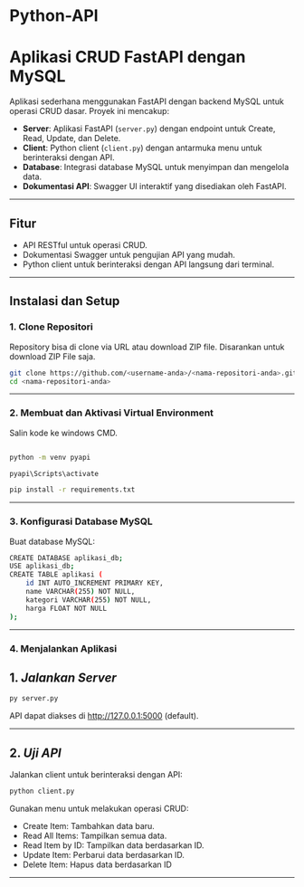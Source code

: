 # Python-API

# Aplikasi CRUD FastAPI dengan MySQL

Aplikasi sederhana menggunakan FastAPI dengan backend MySQL untuk operasi CRUD dasar. Proyek ini mencakup:

- **Server**: Aplikasi FastAPI (`server.py`) dengan endpoint untuk Create, Read, Update, dan Delete.
- **Client**: Python client (`client.py`) dengan antarmuka menu untuk berinteraksi dengan API.
- **Database**: Integrasi database MySQL untuk menyimpan dan mengelola data.
- **Dokumentasi API**: Swagger UI interaktif yang disediakan oleh FastAPI.

---

## Fitur

- API RESTful untuk operasi CRUD.
- Dokumentasi Swagger untuk pengujian API yang mudah.
- Python client untuk berinteraksi dengan API langsung dari terminal.

---

## Instalasi dan Setup

### 1. Clone Repositori
Repository bisa di clone via URL atau download ZIP file. Disarankan untuk download ZIP File saja.
```bash
git clone https://github.com/<username-anda>/<nama-repositori-anda>.git
cd <nama-repositori-anda>


```

---

### 2. **Membuat dan Aktivasi Virtual Environment**
Salin kode ke windows CMD.

```bash

python -m venv pyapi

pyapi\Scripts\activate

pip install -r requirements.txt
```

---

### 3. **Konfigurasi Database MySQL**
Buat database MySQL:
```bash
CREATE DATABASE aplikasi_db;
USE aplikasi_db;
CREATE TABLE aplikasi (
    id INT AUTO_INCREMENT PRIMARY KEY,
    name VARCHAR(255) NOT NULL,
    kategori VARCHAR(255) NOT NULL,
    harga FLOAT NOT NULL
);
```

---

### 4. **Menjalankan Aplikasi**
## 1.  *Jalankan Server*
```bash
py server.py

```
API dapat diakses di http://127.0.0.1:5000 (default).

---


## 2. *Uji API*
Jalankan client untuk berinteraksi dengan API:
```bash
python client.py

```
Gunakan menu untuk melakukan operasi CRUD:

- Create Item: Tambahkan data baru.
- Read All Items: Tampilkan semua data.
- Read Item by ID: Tampilkan data berdasarkan ID.
- Update Item: Perbarui data berdasarkan ID.
- Delete Item: Hapus data berdasarkan ID

---
